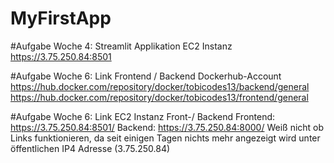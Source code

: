# MyFirstApp

#Aufgabe Woche 4: Streamlit Applikation EC2 Instanz
https://3.75.250.84:8501

#Aufgabe Woche 6: Link Frontend / Backend Dockerhub-Account
https://hub.docker.com/repository/docker/tobicodes13/backend/general
https://hub.docker.com/repository/docker/tobicodes13/frontend/general

#Aufgabe Woche 6: Link EC2 Instanz Front-/ Backend
Frontend:   https://3.75.250.84:8501/
Backend:    https://3.75.250.84:8000/
Weiß nicht ob Links funktionieren, da seit einigen Tagen nichts mehr angezeigt wird unter öffentlichen IP4 Adresse (3.75.250.84)